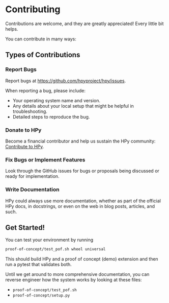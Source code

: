 Contributing
============

Contributions are welcome, and they are greatly appreciated! Every
little bit helps.

You can contribute in many ways:

Types of Contributions
----------------------

### Report Bugs

Report bugs at <https://github.com/hpyproject/hpy/issues>.

When reporting a bug, please include:

- Your operating system name and version.
- Any details about your local setup that might be helpful in
    troubleshooting.
- Detailed steps to reproduce the bug.

### Donate to HPy

Become a financial contributor and help us sustain the HPy community: [Contribute to HPy](https://opencollective.com/hpy/contribute).

### Fix Bugs or Implement Features

Look through the GitHub issues for bugs or proposals being discussed
or ready for implementation.

### Write Documentation

HPy could always use more documentation, whether as part of the
official HPy docs, in docstrings, or even on the web in blog
posts, articles, and such.

Get Started!
------------

You can test your environment by running 

```bash
proof-of-concept/test_pof.sh wheel universal
```

This should build HPy and a proof of concept (demo) extension and
then run a pytest that validates both.

Until we get around to more comprehensive documentation, you
can reverse engineer how the system works by looking at these
files:

- `proof-of-concept/test_pof.sh`
- `proof-of-concept/setup.py`
